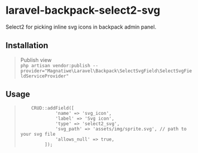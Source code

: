 # laravel-backpack-select2-svg
Select2 for picking inline svg icons in backpack admin panel.
## Installation
> Publish view \
`php artisan vendor:publish --provider="Magnatiwe\Laravel\Backpack\SelectSvgField\SelectSvgFieldServiceProvider"`
>
## Usage
>         CRUD::addField([ 
>                  'name' => 'svg_icon',
>                  'label' => 'Svg icon',
>                  'type' => 'select2_svg',
>                  'svg_path' => 'assets/img/sprite.svg', // path to your svg file
>                  'allows_null' => true,
>              ]);